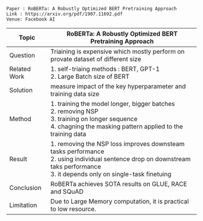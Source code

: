 ```
Paper : RoBERTa: A Robustly Optimized BERT Pretraining Approach
Link : https://arxiv.org/pdf/1907.11692.pdf
Venue: Facebook AI 
```

| Topic        | RoBERTa: A Robustly Optimized BERT Pretraining Approach  |
|--------------|--------------------------------------------------------------|
| Question     | Triaining is expensive which mostly perform on provate dataset of different size| 
| Related Work | 1. self-triaing methods : BERT, GPT-1 </br> 2. Large Batch size of BERT</br>|
| Solution     | measure impact of the key hyperparameter and training data size|
| Method       | 1. training the model longer, bigger batches</br> 2. removing NSP</br> 3. training on longer sequence</br> 4. chagning the masking pattern applied to the training data </br>|
| Result       | 1. removing the NSP loss improves downsteam tasks performance </br> 2. using individual sentence drop on downstream taks performance </br> 3. it depends only on single-task finetuing</br>|
| Conclusion   | RoBERTa achieves SOTA results on GLUE, RACE and SQuAD|
| Limitation   | Due to Large Memory computation, it is practical to low resource. |